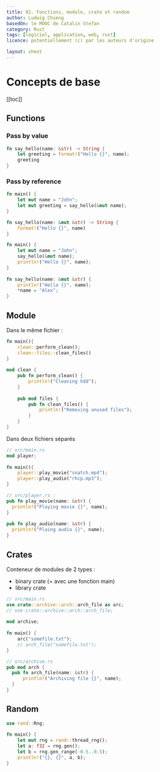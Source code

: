 ```yaml
---
title: 02. Fonctions, module, crate et random
author: Ludwig Chieng
basedOn: le MOOC de Catalin Stefan
category: Rust
tags: [logiciel, application, web, rust]
licence: potentiellement (c) par les auteurs d'origine

layout: sheet
---
```


# Concepts de base

[[toc]]


## Functions

### Pass by value

```rust
fn say_hello(name: &str) -> String {
    let greeting = format!("Hello {}", name);
    greeting
}
```


### Pass by reference

```rust
fn main() {
    let mut name = "John";
    let mut greeting = say_hello(&mut name);
}

fn say_hello(name: &mut &str) -> String {
    format!("Hello {}", name)
}
```


```rust
fn main() {
    let mut name = "John";
    say_hello(&mut name);
    println!("Hello {}", name);
}
 
fn say_hello(name: &mut &str) {
    println!("Hello {}", name);
    *name = "Alex";
}
```


## Module

Dans le même fichier :

```rust
fn main(){
    clean::perform_clean();
    clean::files::clean_files()
}
 
mod clean {
    pub fn perform_clean() {
        println!("Cleaning hdd");
    }
 
    pub mod files {
        pub fn clean_files() {
            println!("Removing unused files");
        }
    }
}

```

Dans deux fichiers séparés

```rust
// src/main.rs
mod player;
 
fn main(){
    player::play_movie("snatch.mp4");
    player::play_audio("rhcp.mp3");
}

```

```rust
// src/player.rs :
pub fn play_movie(name: &str) {
  println!("Playing movie {}", name);
}
 
pub fn play_audio(name: &str) {
  println!("Plaing audio {}", name);
}

```


## Crates

Conteneur de modules de 2 types :
* binary crate (= avec une fonction main)
* library crate


```rust
// src/main.rs
use crate::archive::arch::arch_file as arc;
// use crate::archive::arch::arch_file;
 
mod archive;
 
fn main() {
    arc("somefile.txt");
    // arch_file("somefile.txt");
}

```


```rust
// src/archive.rs
pub mod arch {
  pub fn arch_file(name: &str) {
      println!("Archiving file {}", name);
  }
}
```


## Random

```rust
use rand::Rng;
 
fn main() {
    let mut rng = rand::thread_rng();
    let a: f32 = rng.gen();
    let b = rng.gen_range(-0.5..0.5);
    println!("{}, {}", a, b);
}
```
